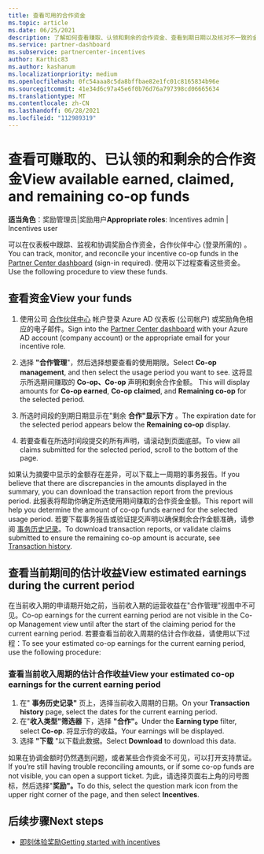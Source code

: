 ```yaml
---
title: 查看可用的合作资金
ms.topic: article
ms.date: 06/25/2021
description: 了解如何查看赚取、认领和剩余的合作资金、查看到期日期以及核对不一致的金额。
ms.service: partner-dashboard
ms.subservice: partnercenter-incentives
author: Karthic83
ms.author: kashanum
ms.localizationpriority: medium
ms.openlocfilehash: 0fc54aaa8c5da8bffbae82e1fc01c8165834b96e
ms.sourcegitcommit: 41e34d6c97a45e6f0b76d76a797398cd06665634
ms.translationtype: MT
ms.contentlocale: zh-CN
ms.lasthandoff: 06/28/2021
ms.locfileid: "112989319"
---
```

# <a name="view-available-earned-claimed-and-remaining-co-op-funds"></a><span data-ttu-id="c36b6-103">查看可赚取的、已认领的和剩余的合作资金</span><span class="sxs-lookup"><span data-stu-id="c36b6-103">View available earned, claimed, and remaining co-op funds</span></span>

<span data-ttu-id="c36b6-104">**适当角色**：奖励管理员|奖励用户</span><span class="sxs-lookup"><span data-stu-id="c36b6-104">**Appropriate roles**: Incentives admin | Incentives user</span></span>

<span data-ttu-id="c36b6-105">可以在仪表板中跟踪、监视和协调奖励合作资金，合作伙伴中心 (登录所需的) 。 [](https://partner.microsoft.com/dashboard/)</span><span class="sxs-lookup"><span data-stu-id="c36b6-105">You can track, monitor, and reconcile your incentive co-op funds in the [Partner Center dashboard](https://partner.microsoft.com/dashboard/) (sign-in required).</span></span> <span data-ttu-id="c36b6-106">使用以下过程查看这些资金。</span><span class="sxs-lookup"><span data-stu-id="c36b6-106">Use the following procedure to view these funds.</span></span>

## <a name="view-your-funds"></a><span data-ttu-id="c36b6-107">查看资金</span><span class="sxs-lookup"><span data-stu-id="c36b6-107">View your funds</span></span>

1. <span data-ttu-id="c36b6-108">使用公司 [合作伙伴中心](https://partner.microsoft.com/dashboard/) 帐户登录 Azure AD 仪表板 (公司帐户) 或奖励角色相应的电子邮件。</span><span class="sxs-lookup"><span data-stu-id="c36b6-108">Sign into the [Partner Center dashboard](https://partner.microsoft.com/dashboard/) with your Azure AD account (company account) or the appropriate email for your incentive role.</span></span>

2. <span data-ttu-id="c36b6-109">选择 **"合作管理**"，然后选择想要查看的使用期限。</span><span class="sxs-lookup"><span data-stu-id="c36b6-109">Select **Co-op management**, and then select the usage period you want to see.</span></span> <span data-ttu-id="c36b6-110">这将显示所选期间赚取的 **Co-op、Co-op** 声明和剩余合作金额。 </span><span class="sxs-lookup"><span data-stu-id="c36b6-110">This will display amounts for **Co-op earned**, **Co-op claimed**, and **Remaining co-op** for the selected period.</span></span>

3. <span data-ttu-id="c36b6-111">所选时间段的到期日期显示在"剩余 **合作"显示下方** 。</span><span class="sxs-lookup"><span data-stu-id="c36b6-111">The expiration date for the selected period appears below the **Remaining co-op** display.</span></span>  

4. <span data-ttu-id="c36b6-112">若要查看在所选时间段提交的所有声明，请滚动到页面底部。</span><span class="sxs-lookup"><span data-stu-id="c36b6-112">To view all claims submitted for the selected period, scroll to the bottom of the page.</span></span>

<span data-ttu-id="c36b6-113">如果认为摘要中显示的金额存在差异，可以下载上一周期的事务报告。</span><span class="sxs-lookup"><span data-stu-id="c36b6-113">If you believe that there are discrepancies in the amounts displayed in the summary, you can download the transaction report from the previous period.</span></span> <span data-ttu-id="c36b6-114">此报表将帮助你确定所选使用期间赚取的合作资金金额。</span><span class="sxs-lookup"><span data-stu-id="c36b6-114">This report will help you determine the amount of co-op funds earned for the selected usage period.</span></span> <span data-ttu-id="c36b6-115">若要下载事务报告或验证提交声明以确保剩余合作金额准确，请参阅 [事务历史记录](./payout-statement.md#transaction-history)。</span><span class="sxs-lookup"><span data-stu-id="c36b6-115">To download transaction reports, or validate claims submitted to ensure the remaining co-op amount is accurate, see [Transaction history](./payout-statement.md#transaction-history).</span></span>

## <a name="view-estimated-earnings-during-the-current-period"></a><span data-ttu-id="c36b6-116">查看当前期间的估计收益</span><span class="sxs-lookup"><span data-stu-id="c36b6-116">View estimated earnings during the current period</span></span>
<span data-ttu-id="c36b6-117">在当前收入期的申请期开始之前，当前收入期的运营收益在"合作管理"视图中不可见。</span><span class="sxs-lookup"><span data-stu-id="c36b6-117">Co-op earnings for the current earning period are not visible in the Co-op Management view until after the start of the claiming period for the current earning period.</span></span> <span data-ttu-id="c36b6-118">若要查看当前收入周期的估计合作收益，请使用以下过程：</span><span class="sxs-lookup"><span data-stu-id="c36b6-118">To see your estimated co-op earnings for the current earning period, use the following procedure:</span></span>

### <a name="view-your-estimated-co-op-earnings-for-the-current-earning-period"></a><span data-ttu-id="c36b6-119">查看当前收入周期的估计合作收益</span><span class="sxs-lookup"><span data-stu-id="c36b6-119">View your estimated co-op earnings for the current earning period</span></span>

1. <span data-ttu-id="c36b6-120">在" **事务历史记录"** 页上，选择当前收入周期的日期。</span><span class="sxs-lookup"><span data-stu-id="c36b6-120">On your **Transaction history** page, select the dates for the current earning period.</span></span>
2. <span data-ttu-id="c36b6-121">在"**收入类型"筛选器** 下，选择 **"合作"。**</span><span class="sxs-lookup"><span data-stu-id="c36b6-121">Under the **Earning type** filter, select **Co-op**.</span></span> <span data-ttu-id="c36b6-122">将显示你的收益。</span><span class="sxs-lookup"><span data-stu-id="c36b6-122">Your earnings will be displayed.</span></span>
3. <span data-ttu-id="c36b6-123">选择 **"下载** "以下载此数据。</span><span class="sxs-lookup"><span data-stu-id="c36b6-123">Select **Download** to download this data.</span></span>

<span data-ttu-id="c36b6-124">如果在协调金额时仍然遇到问题，或者某些合作资金不可见，可以打开支持票证。</span><span class="sxs-lookup"><span data-stu-id="c36b6-124">If you’re still having trouble reconciling amounts, or if some co-op funds are not visible, you can open a support ticket.</span></span> <span data-ttu-id="c36b6-125">为此，请选择页面右上角的问号图标，然后选择"**奖励"。**</span><span class="sxs-lookup"><span data-stu-id="c36b6-125">To do this, select the question mark icon from the upper right corner of the page, and then select **Incentives**.</span></span>

## <a name="next-steps"></a><span data-ttu-id="c36b6-126">后续步骤</span><span class="sxs-lookup"><span data-stu-id="c36b6-126">Next steps</span></span>

- [<span data-ttu-id="c36b6-127">即刻体验奖励</span><span class="sxs-lookup"><span data-stu-id="c36b6-127">Getting started with incentives</span></span>](incentives-get-started-intro.md)